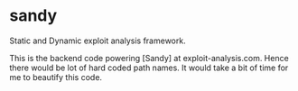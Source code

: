 sandy
=====

Static and Dynamic exploit analysis framework. 


This is the backend code powering [Sandy] at exploit-analysis.com. Hence there would be lot of hard coded path names. It would take
a bit of time for me to beautify this code.
